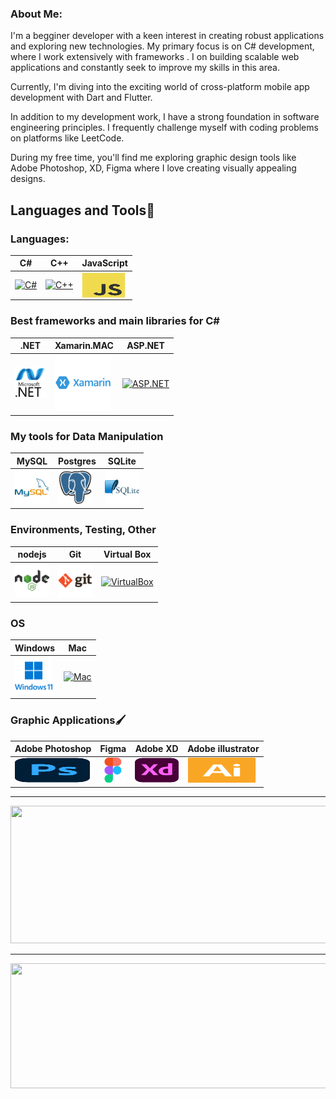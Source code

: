 ### About Me:  
I'm a begginer developer with a keen interest in creating robust applications and exploring new technologies. My primary focus is on C# development, where I work extensively with frameworks . I  on building scalable web applications and constantly seek to improve my skills in this area.

Currently, I'm diving into the exciting world of cross-platform mobile app development with Dart and Flutter.

In addition to my development work, I have a strong foundation in software engineering principles. I frequently challenge myself with coding problems on platforms like LeetCode.

During my free time, you'll find me exploring graphic design tools like Adobe Photoshop, XD, Figma where I love creating visually appealing designs. 


## Languages and Tools🔧

### Languages:
| C# | C++ | JavaScript |
| --- | --- | --- |
| <a href="https://learn.microsoft.com/en-us/dotnet/csharp/" target="_blank" rel="noreferrer"> <img src="https://upload.wikimedia.org/wikipedia/commons/4/4f/Csharp_Logo.png" alt="C#" width="69" height="69"/> </a> | <a href="https://isocpp.org/" target="_blank" rel="noreferrer"> <img src="https://upload.wikimedia.org/wikipedia/commons/1/18/ISO_C%2B%2B_Logo.svg" alt="C++" width="40" height="40"/> </a> | <a href="(https://www.ecma-international.org/publications-and-standards/standards/ecma-262/)" target="_blank" rel="noreferrer"> <img align="center" src="https://github.com/devicons/devicon/blob/master/icons/javascript/javascript-original.svg" alt="JavaScript" width="70" height="40"/> </a> |

### Best frameworks and main libraries for C#
| .NET | Xamarin.MAC | ASP.NET |
| --- | --- | --- 
| <a href="https://dotnet.microsoft.com/" target="_blank" rel="noreferrer"> <img src="https://github.com/devicons/devicon/blob/master/icons/dot-net/dot-net-original-wordmark.svg" alt=".NET" width="50" height="50"/> </a> | <a href="https://dotnet.microsoft.com/apps/xamarin" target="_blank" rel="noreferrer"> <img src="https://github.com/devicons/devicon/blob/master/icons/xamarin/xamarin-original-wordmark.svg" alt="Xamarin.MAC" width="90" height="90"/> </a> | <a href="https://dotnet.microsoft.com/apps/aspnet" target="_blank" rel="noreferrer"> <a href="https://dotnet.microsoft.com/apps/aspnet" target="_blank" rel="noreferrer"> <img src="https://img.shields.io/badge/ASP.NET-512BD4?style=for-the-badge&logo=dotnet&logoColor=white)" alt="ASP.NET" width="80" height="60"/> </a> |


### My tools for Data Manipulation
| MySQL | Postgres | SQLite |
|----------|----------|----------|
|<img src="https://github.com/devicons/devicon/blob/master/icons/mysql/mysql-original-wordmark.svg" title="MySQL" alt="MySQL" width="55" height="55"/>|<img src="https://github.com/devicons/devicon/blob/master/icons/postgresql/postgresql-original.svg" title="pg" alt="pg" width="55" height="55"/>|<img src="https://github.com/devicons/devicon/blob/master/icons/sqlite/sqlite-original-wordmark.svg" title="SQLite" alt="SQLite" width="55" height="55"/>|


### Environments, Testing, Other

| nodejs | Git | Virtual Box |
|----------|----------|----------|
|<img src="https://github.com/devicons/devicon/blob/master/icons/nodejs/nodejs-original-wordmark.svg" title="nodejs" alt="NodeJS" width="55" height="55"/>|<img src="https://github.com/devicons/devicon/blob/master/icons/git/git-original-wordmark.svg" title="Git" alt="Git" width="55" height="55"/>| <a href="https://www.virtualbox.org/" target="_blank" rel="noreferrer"> <img src="https://img.shields.io/badge/VirtualBox-183A61?style=for-the-badge&logo=virtualbox&logoColor=white)" alt="VirtualBox" width="80" height="40"/></a>|
### OS
| Windows | Mac |
| --- | --- |
| <a href="https://www.microsoft.com/windows" target="_blank" rel="noreferrer"> <img src="https://github.com/devicons/devicon/blob/master/icons/windows11/windows11-original-wordmark.svg" alt="Windows" width="60" height="60"/> </a> | <a href="https://www.apple.com/macos/" target="_blank" rel="noreferrer"> <img src="https://upload.wikimedia.org/wikipedia/commons/f/fa/Apple_logo_black.svg" alt="Mac" width="40" height="45"/> </a> |

### Graphic Applications🖌️
| Adobe Photoshop | Figma | Adobe XD | Adobe illustrator |
| --- | --- | --- | --- |
| <a href="https://www.adobe.com/products/photoshop.html" target="_blank" rel="noreferrer"> <img src="https://github.com/devicons/devicon/blob/master/icons/photoshop/photoshop-original.svg" alt="Adobe Photoshop" width="120" height="40"/> </a> | <a href="https://www.figma.com/" target="_blank" rel="noreferrer"> <img src="https://github.com/devicons/devicon/blob/master/icons/figma/figma-original.svg" alt="Figma" width="40" height="40"/> </a> | <a> <img src="https://github.com/devicons/devicon/blob/master/icons/xd/xd-original.svg" alt="XD" width="70" height="40"/> </a> | <a href> <img src="https://github.com/devicons/devicon/blob/master/icons/illustrator/illustrator-plain.svg" width="110" height="40"/> </a> |


---

  
<p align="center">
  <img width="800" height="220" src="https://streak-stats.demolab.com?user=gjotov&theme=highcontrast-light&hide_border=true&border_radius=5&card_width=800">
</p>


---




<p align="center">
  <img width="600" height="200" src="https://github-readme-stats.vercel.app/api?username=gjotov&show_icons=true&theme=vision-friendly-light">
</p>
 


<div id="header" align="center">
  <img src="https://komarev.com/ghpvc/?username=gjotov&style=for-the-badge&color=green" alt=""/>
</div>


